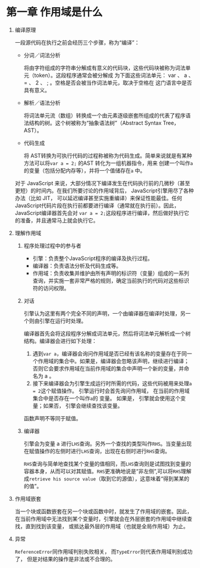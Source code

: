 # 第一章 作用域是什么

1. 编译原理

   一段源代码在执行之前会经历三个步骤，称为“编译”：

   - 分词／词法分析

     将由字符组成的字符串分解成有意义的代码块，这些代码块被称为词法单元（token）。这段程序通常会被分解成 为下面这些词法单元： var 、 a 、 = 、 2 、 ; 。空格是否会被当作词法单元，取决于空格在 这门语言中是否具有意义。

   - 解析／语法分析

     将词法单元流（数组）转换成一个由元素逐级嵌套所组成的代表了程序语法结构的树。这个树被称为“抽象语法树”（Abstract Syntax Tree，AST）。

   - 代码生成

     将 AST转换为可执行代码的过程称被称为代码生成。简单来说就是有某种方法可以将`var a = 2;` 的AST 转化为一组机器指令，用来 创建一个叫作`a`的变量（包括分配内存等），并将一个值储存在`a` 中。

   对于 JavaScript 来说，大部分情况下编译发生在代码执行前的几微秒（甚至更短）的时间内。在我们所要讨论的作用域背后， JavaScript引擎用尽了各种办法（比如 JIT， 可以延迟编译甚至实施重编译）来保证性能最佳。任何JavaScript代码片段在执行前都要进行编译（通常就在执行前）。因此，JavaScript编译器首先会对 `var a = 2;`这段程序进行编译，然后做好执行它的准备，并且通常马上就会执行它。

2. 理解作用域

   1. 程序处理过程中的参与者

      - 引擎：负责整个JavaScript程序的编译及执行过程。
      - 编译器：负责语法分析及代码生成等。
      - 作用域：负责收集并维护由所有声明的标识符（变量）组成的一系列查询，并实施一套非常严格的规则，确定当前执行的代码对这些标识符的访问权限。

   2. 对话

      引擎认为这里有两个完全不同的声明，一个由编译器在编译时处理，另一个则由引擎在运行时处理。

      编译器首先会将这段程序分解成词法单元，然后将词法单元解析成一个树结构。编译器会进行如下处理：

      1. 遇到`var a`，编译器会询问作用域是否已经有该名称的变量存在于同一个作用域的集合中。如果是，编译器会忽略该声明，继续进行编译；否则它会要求作用域在当前作用域的集合中声明一个新的变量，并命名为 a 。
      2. 接下来编译器会为引擎生成运行时所需的代码，这些代码被用来处理`a = 2`这个赋值操作。 引擎运行时会首先询问作用域， 在当前的作用域集合中是否存在一个叫作`a`的 变量。 如果是， 引擎就会使用这个变量；如果否， 引擎会继续查找该变量。

      函数声明不等同于赋值。

   3. 编译器

      引擎会为变量 a 进行`LHS`查询。另外一个查找的类型叫作`RHS`。当变量出现在赋值操作的左侧时进行`LHS`查询，出现在右侧时进行`RHS`查询。

      `RHS`查询与简单地查找某个变量的值相同，而`LHS`查询则是试图找到变量的容器本身，从而可以对其赋值。`RHS`更准确地说是“非左侧”,可以将`RHS`理解成`retrieve his source value`（取到它的源值），这意味着“得到某某的的值”。

3. 作用域嵌套

   当一个块或函数嵌套在另一个块或函数中时，就发生了作用域的嵌套。因此，在当前作用域中无法找到某个变量时，引擎就会在外层嵌套的作用域中继续查找，直到找到该变量， 或抵达最外层的作用域（也就是全局作用域）为止。

4. 异常

   `ReferenceError`同作用域判别失败相关， 而`TypeError`则代表作用域判别成功了， 但是对结果的操作是非法或不合理的。



